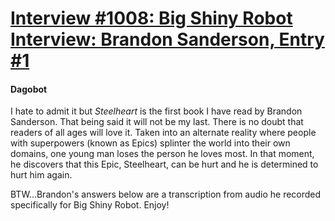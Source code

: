 # [Interview #1008: Big Shiny Robot Interview: Brandon Sanderson, Entry #1](https://www.theoryland.com/intvmain.php?i=1008#1)

#### Dagobot

I hate to admit it but
*Steelheart*
is the first book I have read by Brandon Sanderson. That being said it will not be my last. There is no doubt that readers of all ages will love it. Taken into an alternate reality where people with superpowers (known as Epics) splinter the world into their own domains, one young man loses the person he loves most. In that moment, he discovers that this Epic, Steelheart, can be hurt and he is determined to hurt him again.

BTW...Brandon's answers below are a transcription from audio he recorded specifically for Big Shiny Robot. Enjoy!

